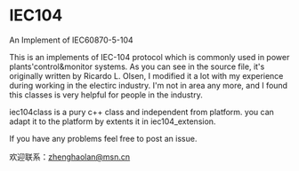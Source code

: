 # IEC104
An Implement of IEC60870-5-104

This is an implements of IEC-104 protocol which is commonly used in power plants'control&monitor systems.
As you can see in the source file, it's originally written by Ricardo L. Olsen, I modified it a lot with my experience during working in the electirc industry.
I'm not in area any more, and I found this classes is very helpful for people in the industry.

iec104class is a pury c++ class and independent from platform.
you can adapt it to the platform by extents it in iec104_extension.

If you have any problems feel free to post an issue.

欢迎联系：zhenghaolan@msn.cn
